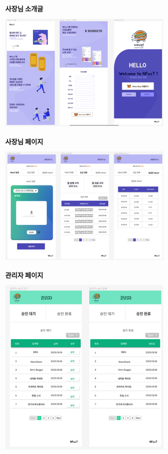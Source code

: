## 사장님 소개글

![image](./img/boss_3.png)

## 사장님 페이지

![image](./img/boss_4.png)

## 관리자 페이지

![image](./img/admin_2.png)
